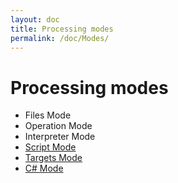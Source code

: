 ```yaml
---
layout: doc
title: Processing modes
permalink: /doc/Modes/
---
```

# Processing modes

* Files Mode
* Operation Mode
* Interpreter Mode
* [Script Mode](../Modes/Script/)
* [Targets Mode](../Modes/Targets/)
* [C# Mode](../Modes/CSharp/)
